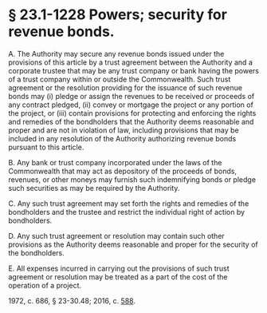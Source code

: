 # § 23.1-1228 Powers; security for revenue bonds.

<p>A. The Authority may secure any revenue bonds issued under the provisions of this article by a trust agreement between the Authority and a corporate trustee that may be any trust company or bank having the powers of a trust company within or outside the Commonwealth. Such trust agreement or the resolution providing for the issuance of such revenue bonds may (i) pledge or assign the revenues to be received or proceeds of any contract pledged, (ii) convey or mortgage the project or any portion of the project, or (iii) contain provisions for protecting and enforcing the rights and remedies of the bondholders that the Authority deems reasonable and proper and are not in violation of law, including provisions that may be included in any resolution of the Authority authorizing revenue bonds pursuant to this article.</p><p>B. Any bank or trust company incorporated under the laws of the Commonwealth that may act as depository of the proceeds of bonds, revenues, or other moneys may furnish such indemnifying bonds or pledge such securities as may be required by the Authority.</p><p>C. Any such trust agreement may set forth the rights and remedies of the bondholders and the trustee and restrict the individual right of action by bondholders.</p><p>D. Any such trust agreement or resolution may contain such other provisions as the Authority deems reasonable and proper for the security of the bondholders.</p><p>E. All expenses incurred in carrying out the provisions of such trust agreement or resolution may be treated as a part of the cost of the operation of a project.</p><p>1972, c. 686, § 23-30.48; 2016, c. <a href='http://lis.virginia.gov/cgi-bin/legp604.exe?161+ful+CHAP0588'>588</a>.</p>